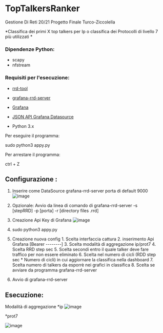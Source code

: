 # TopTalkersRanker
Gestione Di Reti 20/21 Progetto Finale Turco-Ziccolella

*Classifica dei primi X top talkers per Ip o classifica dei Protocolli di livello 7 più utilizzati *

### Dipendenze Python:
* scapy
* nfstream

### Requisiti per l'esecuzione:

* [rrd-tool](https://oss.oetiker.ch/rrdtool/download.en.html)

* [grafana-rrd-server](https://github.com/doublemarket/grafana-rrd-server)

* [Grafana](https://grafana.com/docs/grafana/latest/installation/debian/)

* [JSON API Grafana Datasource](https://grafana.com/grafana/plugins/simpod-json-datasource/)

* Python 3.x


Per eseguire il programma:

sudo python3 appy.py

Per arrestare il programma:

ctrl + Z

## Configurazione :
  1. Inserire come DataSource grafana-rrd-server porta di default 9000![image](https://user-images.githubusercontent.com/49340033/124386911-e05c6700-dcdc-11eb-861c-aa7487f499b5.png)

  2. Opzionale: Avvio da linea di comando di grafana-rrd-server -s [stepRRD] -p [porta] -r [directory files .rrd]
  3. Creazione Api Key di Grafana ![image](https://user-images.githubusercontent.com/49340033/124387161-b6f00b00-dcdd-11eb-969a-83f36b66d624.png)

  4. sudo python3 appy.py
  5. Creazione nuova config 
    1. Scelta interfaccia cattura
    2. inserimento Api Grafana [Bearer --------] 
    3. Scelta modalità di aggregazione ip/prot7
    4. Scelta RRD step sec
    5. Scelta secondi entro il quale talker deve fare traffico per non essere eliminato
    6. Scelta nel numero di cicli (RDD step sec * Numero di cicli) in cui aggiornare la classifica nella dashboard
    7. Scelta numero di talkers da esporrè nei grafici in classifica
    8. Scelta se avviare da programma grafana-rrd-server
  7. Avvio di grafana-rrd-server
  
  ## Esecuzione:
  Modalità di aggregazione
  *ip
  ![image](https://user-images.githubusercontent.com/49340033/124388049-39c69500-dce1-11eb-946b-2b78f253877f.png)

  *prot7
  
  ![image](https://user-images.githubusercontent.com/49340033/124387379-abe9aa80-dcde-11eb-87a8-1b4d5ce86c03.png)
